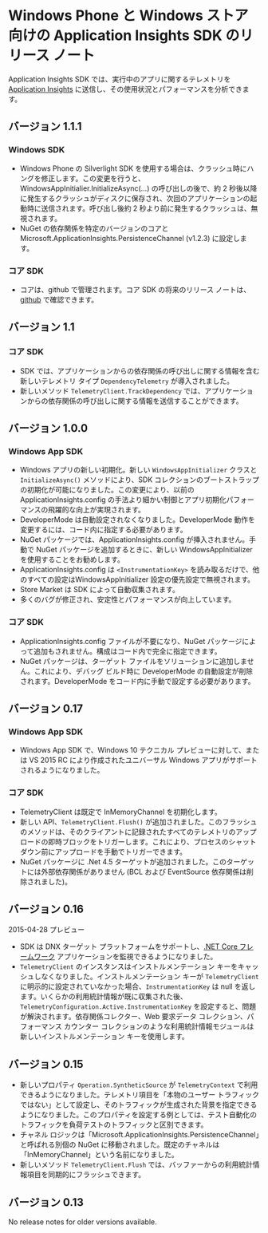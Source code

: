 <properties 
	pageTitle="Windows 向けの Application Insights のリリース ノート" 
	description="Windows ストア SDK 用の最新の更新プログラムです。" 
	services="application-insights" 
    documentationCenter=""
	authors="alancameronwills" 
	manager="douge"/>
<tags 
	ms.service="application-insights" 
	ms.workload="tbd" 
	ms.tgt_pltfrm="ibiza" 
	ms.devlang="na" 
	ms.topic="article" 
	ms.date="02/12/2016" 
	ms.author="joshweb"/>
 
# Windows Phone と Windows ストア向けの Application Insights SDK のリリース ノート

Application Insights SDK では、実行中のアプリに関するテレメトリを [Application Insights](https://azure.microsoft.com/services/application-insights/) に送信し、その使用状況とパフォーマンスを分析できます。


## バージョン 1.1.1

### Windows SDK

- Windows Phone の Silverlight SDK を使用する場合は、クラッシュ時にハングを修正します。この変更を行うと、WindowsAppInitialier.InitializeAsync(...) の呼び出しの後で、約 2 秒後以降に発生するクラッシュがディスクに保存され、次回のアプリケーションの起動時に送信されます。呼び出し後約 2 秒より前に発生するクラッシュは、無視されます。
- NuGet の依存関係を特定のバージョンのコアと Microsoft.ApplicationInsights.PersistenceChannel (v1.2.3) に設定します。

### コア SDK

- コアは、github で管理されます。コア SDK の将来のリリース ノートは、[github](http://github.com/Microsoft/ApplicationInsights-dotnet/releases) で確認できます。

## バージョン 1.1

### コア SDK

- SDK では、アプリケーションからの依存関係の呼び出しに関する情報を含む新しいテレメトリ タイプ ```DependencyTelemetry``` が導入されました。
- 新しいメソッド ```TelemetryClient.TrackDependency``` では、アプリケーションからの依存関係の呼び出しに関する情報を送信することができます。

## バージョン 1.0.0

### Windows App SDK

- Windows アプリの新しい初期化。新しい `WindowsAppInitializer` クラスと `InitializeAsync()` メソッドにより、SDK コレクションのブートストラップの初期化が可能になりました。この変更により、以前の ApplicationInsights.config の手法より細かい制御とアプリ初期化パフォーマンスの飛躍的な向上が実現されます。
- DeveloperMode は自動設定されなくなりました。DeveloperMode 動作を変更するには、コード内に指定する必要があります。
- NuGet パッケージでは、ApplicationInsights.config が挿入されません。手動で NuGet パッケージを追加するときに、新しい WindowsAppInitializer を使用することをお勧めします。
- ApplicationInsights.config は `<InstrumentationKey>` を読み取るだけで、他のすべての設定はWindowsAppInitializer 設定の優先設定で無視されます。
- Store Market は SDK によって自動収集されます。
- 多くのバグが修正され、安定性とパフォーマンスが向上しています。

### コア SDK

- ApplicationInsights.config ファイルが不要になり、NuGet パッケージによって追加もされません。構成はコード内で完全に指定できます。
- NuGet パッケージは、ターゲット ファイルをソリューションに追加しません。これにより、デバッグ ビルド時に DeveloperMode の自動設定が削除されます。DeveloperMode をコード内に手動で設定する必要があります。

## バージョン 0.17

### Windows App SDK

- Windows App SDK で、Windows 10 テクニカル プレビューに対して、または VS 2015 RC により作成されたユニバーサル Windows アプリがサポートされるようになりました。

### コア SDK

- TelemetryClient は既定で InMemoryChannel を初期化します。
- 新しい API、`TelemetryClient.Flush()` が追加されました。このフラッシュのメソッドは、そのクライアントに記録されたすべてのテレメトリのアップロードの即時ブロックをトリガーします。これにより、プロセスのシャット ダウン前にアップロードを手動でトリガーできます。
- NuGet パッケージに .Net 4.5 ターゲットが追加されました。このターゲットには外部依存関係がありません (BCL および EventSource 依存関係は削除されました)。

## バージョン 0.16 

2015-04-28 プレビュー

- SDK は DNX ターゲット プラットフォームをサポートし、[.NET Core フレームワーク](http://www.dotnetfoundation.org/NETCore5) アプリケーションを監視できるようになりました。
- ```TelemetryClient``` のインスタンスはインストルメンテーション キーをキャッシュしなくなりました。インストルメンテーション キーが ```TelemetryClient``` に明示的に設定されていなかった場合、```InstrumentationKey``` は null を返します。いくらかの利用統計情報が既に収集された後、```TelemetryConfiguration.Active.InstrumentationKey``` を設定すると、問題が解決されます。依存関係コレクター、Web 要求データ コレクション、パフォーマンス カウンター コレクションのような利用統計情報モジュールは新しいインストルメンテーション キーを使用します。

## バージョン 0.15

- 新しいプロパティ ```Operation.SyntheticSource``` が ```TelemetryContext``` で利用できるようになりました。テレメトリ項目を「本物のユーザー トラフィックではない」として設定し、そのトラフィックが生成された背景を指定できるようになりました。このプロパティを設定する例としては、テスト自動化のトラフィックを負荷テストのトラフィックと区別できます。
- チャネル ロジックは「Microsoft.ApplicationInsights.PersistenceChannel」と呼ばれる別個の NuGet に移動されました。既定のチャネルは「InMemoryChannel」という名前になりました。
- 新しいメソッド ```TelemetryClient.Flush``` では、バッファーからの利用統計情報項目を同期的にフラッシュできます。

## バージョン 0.13

No release notes for older versions available.

<!---HONumber=AcomDC_0907_2016-->